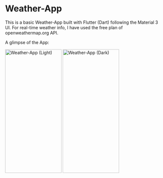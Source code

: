# Weather-App
This is a basic Weather-App built with Flutter (Dart) following the Material 3 UI. For real-time weather info, I have used the free plan of openweathermap.org API.

A glimpse of the App:

<img
  src="https://github.com/AnikAdhikari7/Weather-App/assets/90562982/2b96c331-bfb3-4bdd-a776-a296f63fc95c"
  alt="Weather-App (Light)"
  title="Weather-App (Light)"
  style="display: inline-block; margin: 0 auto; width: 183px; height: 400px">
<img 
  src="https://github.com/AnikAdhikari7/Weather-App/assets/90562982/b92a4dc1-af1f-4a46-bd01-3b9286e1633e"
  alt="Weather-App (Dark)"
  title="Weather-App (Dark)"
  style="display: inline-block; margin: 0 auto; width: 183px; height: 400px">
